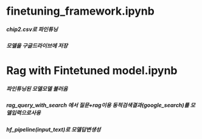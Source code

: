 # finetuning_framework.ipynb 
##### chip2.csv로 파인튜닝 
##### 모델을 구글드라이브에 저장 

# Rag with Fintetuned model.ipynb
##### 파인튜닝된 모델모델 불러옴
##### rag_query_with_search 에서 질문+rag이용 동적검색결과(google_search)를 모델입력으로사용 
##### hf_pipeline(input_text)로 모델답변생성 

